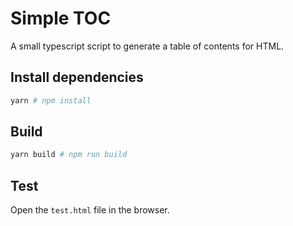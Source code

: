 # Simple TOC

A small typescript script to generate a table of contents for HTML.

## Install dependencies
```bash
yarn # npm install
```

## Build
```bash
yarn build # npm run build
```

## Test
Open the `test.html` file in the browser.